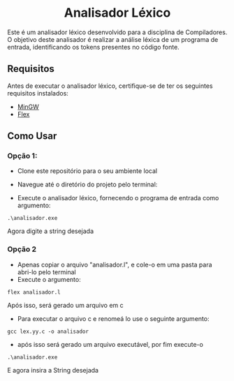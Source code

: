 <h1 align="center">
  Analisador Léxico
</h1>



Este é um analisador léxico desenvolvido para a disciplina de Compiladores. O objetivo deste analisador é realizar a análise léxica de um programa de entrada, identificando os tokens presentes no código fonte.

## Requisitos
Antes de executar o analisador léxico, certifique-se de ter os seguintes requisitos instalados:

- [MinGW](https://sourceforge.net/projects/mingw/)
- [Flex](https://sourceforge.net/projects/gnuwin32/)

## Como Usar

### Opção 1:
- Clone este repositório para o seu ambiente local
- Navegue até o diretório do projeto pelo terminal:

- Execute o analisador léxico, fornecendo o programa de entrada como argumento:
```
.\analisador.exe
```
Agora digite a string desejada

### Opção 2

- Apenas copiar o arquivo "analisador.l",  e cole-o em uma pasta para abri-lo pelo terminal
- Execute o argumento:
```
flex analisador.l
```
Após isso, será gerado um arquivo em c
- Para executar o arquivo c e renomeá lo use o seguinte argumento:
```
gcc lex.yy.c -o analisador
```
- após isso será gerado um arquivo executável, por fim execute-o 
```
.\analisador.exe
```
E agora insira a String desejada

